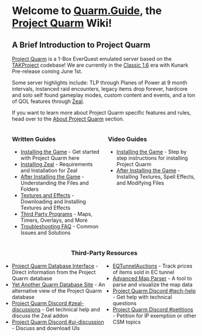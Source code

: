 

# Welcome to [Quarm.Guide](https://quarm.guide), the [Project Quarm](https://www.projectquarm.com) Wiki!

## A Brief Introduction to Project Quarm

[Project Quarm](https://projectquarm.com/) is a 1-Box EverQuest emulated server based on the [TAKProject](https://www.takproject.net/) codebase! We are currently in the [Classic 1.6](#classic-1x-october-1st-2023) era with Kunark Pre-release coming June 1st.

Some server highlights include: TLP through Planes of Power at 9 month intervals, instanced raid encounters, legacy items drop forever, hardcore and solo self found gameplay modes, custom content and events, and a ton of QOL features through [Zeal](https://github.com/iamclint/Zeal).

If you want to learn more about Project Quarm specific features and rules, head over to the [About Project Quarm](about-project-quarm) section.

<div style="display: flex;">
    <div style="flex: 1; margin-right: 10px;">
        <h3>Written Guides</h3>
        <ul>
            <li><a href="{{ '/installing-the-game' | relative_url }}">Installing the Game</a> - Get started with Project Quarm here</li>
            <li><a href="https://quarm.guide/installing-the-game#step-4-installing-zeal-" aria-label="Installing Zeal - Requirements and Installation for Zeal">Installing Zeal</a> - Requirements and Installation for Zeal</li>
            <li><a href="{{ '/after-installing-the-game' | relative_url }}">After Installing the Game</a> - Understanding the Files and Folders</li>
            <li><a href="{{ '/textures-and-effects' | relative_url }}">Textures and Effects</a> - Downloading and Installing Textures and Effects</li>
            <li><a href="{{ '/third-party-programs' | relative_url }}">Third Party Programs</a> - Maps, Timers, Overlays, and More</li>
            <li><a href="{{ '/troubleshooting-faq' | relative_url }}">Troubleshooting FAQ</a> - Common Issues and Solutions</li>
        </ul>
    </div>
    <div style="flex: 1; margin-left: 10px;">
        <h3>Video Guides</h3>
        <ul>
            <li><a href="https://www.youtube.com/watch?v=aM0MX67me5Y" aria-label="Installing the Game - Step by step instructions for installing Project Quarm">Installing the Game</a> - Step by step instructions for installing Project Quarm</li>
            <li><a href="https://www.youtube.com/watch?v=tmU_5kBZbu8" aria-label="After Installing the Game - Installing Textures, Spell Effects, and Modifying Files">After Installing the Game</a> - Installing Textures, Spell Effects, and Modifying Files</li>
        </ul>
    </div>
</div>

<div style="text-align: center;">
    <h3>Third-Party Resources</h3>
    <div style="display: flex; justify-content: center;">
        <div style="margin-right: 10px; text-align: left;">
            <ul style="list-style-type: disc; padding: 0; margin: 0;">
                <li><a href="https://www.pqdi.cc/" aria-label="Project Quarm Database Interface - Direct information from the Project Quarm database">Project Quarm Database Interface</a> - Direct information from the Project Quarm database</li>
                <li><a href="https://yaqds.bytelligence.com/" aria-label="Yet Another Quarm Database Site - An alternative view of the Project Quarm database">Yet Another Quarm Database Site</a> - An alternative view of the Project Quarm database</li>
                <li><a href="https://discord.com/channels/1133452007412334643/1210670176077348934" aria-label="Project Quarm Discord #zeal-discussions - Get technical help and discuss the Zeal addon">Project Quarm Discord #zeal-discussions</a> - Get technical help and discuss the Zeal addon</li>
                <li><a href="https://discord.com/channels/1133452007412334643/1162826324092657757" aria-label="Project Quarm Discord #ui-discussion - Discuss and download UIs">Project Quarm Discord #ui-discussion</a> - Discuss and download UIs</li>
            </ul>
        </div>
        <div style="margin-left: 10px; text-align: left;">
            <ul style="list-style-type: disc; padding: 0; margin: 0;">
                <li><a href="https://www.eqtunnelauctions.com/" aria-label="EQTunnelAuctions - Track prices of items sold in EC tunnel">EQTunnelAuctions</a> - Track prices of items sold in EC tunnel</li>
                <li><a href="https://eqmap.vercel.app/" aria-label="Advanced Map Parser - A tool to parse and visualize the map data">Advanced Map Parser</a> - A tool to parse and visualize the map data</li>
                <li><a href="https://discord.com/channels/1133452007412334643/1133453502182596729" aria-label="Project Quarm Discord #tech-help - Get help with technical questions">Project Quarm Discord #tech-help</a> - Get help with technical questions</li>
                <li><a href="https://discord.com/channels/1133452007412334643/1153470935421157396" aria-label="Project Quarm Discord #petitions - Petition for IP exemption or other CSM topics">Project Quarm Discord #petitions</a> - Petition for IP exemption or other CSM topics</li>
            </ul>
        </div>
    </div>
</div>
